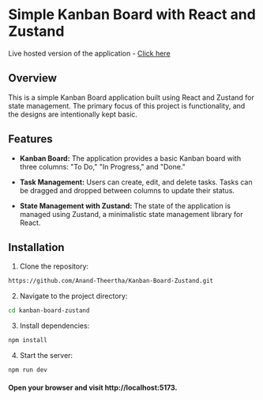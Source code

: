 # Simple Kanban Board with React and Zustand

Live hosted version of the application - [Click here](https://kanban-board-using-zustand.vercel.app/)

## Overview

This is a simple Kanban Board application built using React and Zustand for state management. The primary focus of this project is functionality, and the designs are intentionally kept basic.

## Features

- **Kanban Board:** The application provides a basic Kanban board with three columns: "To Do," "In Progress," and "Done."

- **Task Management:** Users can create, edit, and delete tasks. Tasks can be dragged and dropped between columns to update their status.

- **State Management with Zustand:** The state of the application is managed using Zustand, a minimalistic state management library for React.

## Installation

1. Clone the repository:

```bash
https://github.com/Anand-Theertha/Kanban-Board-Zustand.git
```

2. Navigate to the project directory:

```bash
cd kanban-board-zustand
```

3. Install dependencies:

```bash
npm install
```

4. Start the server:

```bash
npm run dev
```
#### Open your browser and visit http://localhost:5173.

